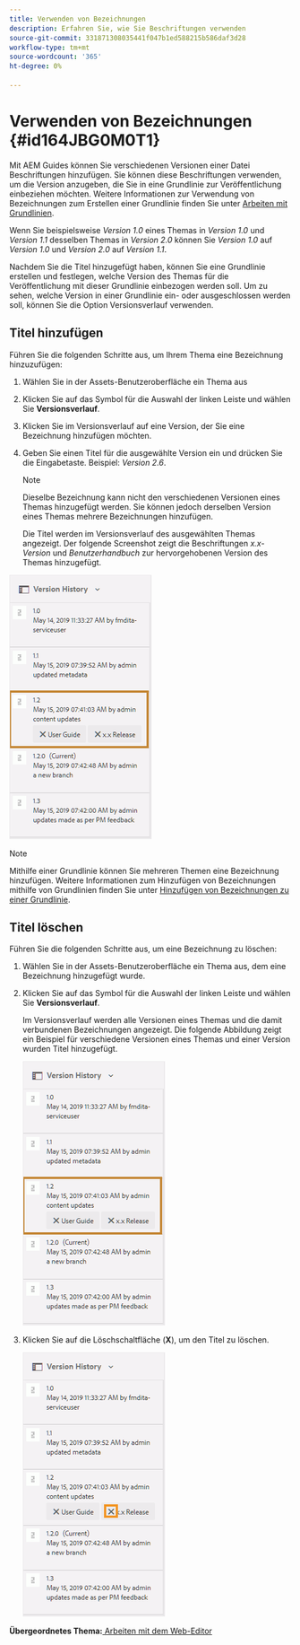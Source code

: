 ```yaml
---
title: Verwenden von Bezeichnungen
description: Erfahren Sie, wie Sie Beschriftungen verwenden
source-git-commit: 331871308035441f047b1ed588215b586daf3d28
workflow-type: tm+mt
source-wordcount: '365'
ht-degree: 0%

---
```



# Verwenden von Bezeichnungen {#id164JBG0M0T1}

Mit AEM Guides können Sie verschiedenen Versionen einer Datei Beschriftungen hinzufügen. Sie können diese Beschriftungen verwenden, um die Version anzugeben, die Sie in eine Grundlinie zur Veröffentlichung einbeziehen möchten. Weitere Informationen zur Verwendung von Bezeichnungen zum Erstellen einer Grundlinie finden Sie unter [Arbeiten mit Grundlinien](generate-output-use-baseline-for-publishing.md#).

Wenn Sie beispielsweise *Version 1.0* eines Themas in *Version 1.0* und *Version 1.1* desselben Themas in *Version 2.0* können Sie *Version 1.0* auf *Version 1.0* und *Version 2.0* auf *Version 1.1*.

Nachdem Sie die Titel hinzugefügt haben, können Sie eine Grundlinie erstellen und festlegen, welche Version des Themas für die Veröffentlichung mit dieser Grundlinie einbezogen werden soll. Um zu sehen, welche Version in einer Grundlinie ein- oder ausgeschlossen werden soll, können Sie die Option Versionsverlauf verwenden.

## Titel hinzufügen

Führen Sie die folgenden Schritte aus, um Ihrem Thema eine Bezeichnung hinzuzufügen:

1. Wählen Sie in der Assets-Benutzeroberfläche ein Thema aus
1. Klicken Sie auf das Symbol für die Auswahl der linken Leiste und wählen Sie **Versionsverlauf**.
1. Klicken Sie im Versionsverlauf auf eine Version, der Sie eine Bezeichnung hinzufügen möchten.

1. Geben Sie einen Titel für die ausgewählte Version ein und drücken Sie die Eingabetaste. Beispiel: *Version 2.6*.

   >[!NOTE]
   >
   > Dieselbe Bezeichnung kann nicht den verschiedenen Versionen eines Themas hinzugefügt werden. Sie können jedoch derselben Version eines Themas mehrere Bezeichnungen hinzufügen.

   Die Titel werden im Versionsverlauf des ausgewählten Themas angezeigt. Der folgende Screenshot zeigt die Beschriftungen *x.x-Version* und *Benutzerhandbuch* zur hervorgehobenen Version des Themas hinzugefügt.


![](images/labels.png)

>[!NOTE]
>
> Mithilfe einer Grundlinie können Sie mehreren Themen eine Bezeichnung hinzufügen. Weitere Informationen zum Hinzufügen von Bezeichnungen mithilfe von Grundlinien finden Sie unter [Hinzufügen von Bezeichnungen zu einer Grundlinie](generate-output-use-baseline-for-publishing.md#id184KD0T305Z).

## Titel löschen

Führen Sie die folgenden Schritte aus, um eine Bezeichnung zu löschen:

1. Wählen Sie in der Assets-Benutzeroberfläche ein Thema aus, dem eine Bezeichnung hinzugefügt wurde.
1. Klicken Sie auf das Symbol für die Auswahl der linken Leiste und wählen Sie **Versionsverlauf**.

   Im Versionsverlauf werden alle Versionen eines Themas und die damit verbundenen Bezeichnungen angezeigt. Die folgende Abbildung zeigt ein Beispiel für verschiedene Versionen eines Themas und einer Version wurden Titel hinzugefügt.

   ![](images/labels.png)

1. Klicken Sie auf die Löschschaltfläche \(**X**\), um den Titel zu löschen.

   ![](images/delete-labels.png)


**Übergeordnetes Thema:**[ Arbeiten mit dem Web-Editor](web-editor.md)

